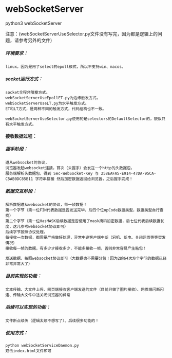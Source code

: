 # webSocketServer
python3 webSocketServer

注意：(webSocketServerUseSelector.py文件没有写完，因为都是逻辑上的问题，请参考另外的文件)

##### 环境要求：
    linux。因为是用了select的epoll模式，所以不支持win、macos。
##### socket运行方式：
    socket全程非阻塞方式。
    webSocketServerUseEpollET.py为边缘触发方式。
    webSocketServerUseLT.py为水平触发方式。
    ET和LT方式，是两种不同的触发方式，代码结构也不一致。
    
    webSocketServerUseSelector.py使用的是selectors的DefaultSelector的，貌似只有水平触发方式。
#### 接收数据过程：
##### 握手阶段：
    遵从websocket的协议，
    浏览器发起websocket连接，首次（未握手）会发送一个http的头数据包，
    服务端解析头数据包，得到 Sec-WebSocket-Key 与 258EAFA5-E914-47DA-95CA-C5AB0DC85B11 字符串拼接 然后加密数据返回给浏览器，之后握手完成！
##### 数据交互阶段：
    解析数据遵从websocket的协议，每一帧数据！
    第一个字节（第一位FIN代表数据是否发送完毕，后四个位opCode数据类型，数据类型自行查找）
    第二个字节（第一位HasMASK后续数据是否使用了mask掩码加密数据，后七位代表后续数据长度，这儿参考websocket协议即可）
    后续字节按照协议处理。
    每接收一次数据，都需要严格做好处理，异常中途客户端中断（宕机、断电、关闭网页等等突发情况）
    接收每一帧的数据，有多少才接收多少，不能多接收一帧，否则非常容易产生粘包！
    
    发送数据，按照websocket协议即可（大数据也不需要分包！因为2的64次方个字节的数据已经非常非常大了）
##### 目前实现的功能：
    文本传输、大文件上传、网页端接收客户端发送的文件（目前只做了图片接收）、网页端闪断闪连、传输大文件中途关闭浏览器的异常
##### 后续可以实现的功能：
    文件断点续传（逻辑太烦不想写了）、后续很多功能的！
##### 使用方式：
    python webSocketServiceDaemon.py 
    双击index.html文件即可
